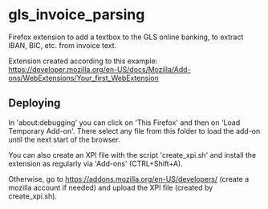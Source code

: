 # gls\_invoice\_parsing

Firefox extension to add a textbox to the GLS online banking, to extract IBAN, BIC, etc. from invoice text.

Extension created according to this example:
	https://developer.mozilla.org/en-US/docs/Mozilla/Add-ons/WebExtensions/Your_first_WebExtension

## Deploying

In 'about:debugging' you can click on 'This Firefox' and then on 'Load Temporary Add-on'. There
select any file from this folder to load the add-on until the next start of the browser.

You can also create an XPI file with the script 'create\_xpi.sh' and install the extension as
regularly via 'Add-ons' (CTRL+Shift+A).

Otherwise, go to https://addons.mozilla.org/en-US/developers/ (create a mozilla account if needed)
and upload the XPI file (created by create\_xpi.sh).
